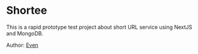 # Shortee

This is a rapid prototype test project about short URL service using NextJS and MongoDB.

Author: [Even](https://github.com/EvenC-tw)
